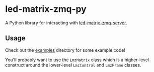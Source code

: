 # led-matrix-zmq-py

A Python library for interacting with [led-matrix-zmq-server](https://github.com/knifa/led-matrix-zmq-server).

## Usage

Check out the [examples](http://github.com/knifa/led-matrix-zmq-py/examples) directory for some example code!

You'll probably want to use the `LmzMatrix` class which is a higher-level construct around the lower-level `LmzControl` and `LmzFrame` classes.
